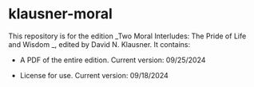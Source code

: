 # klausner-moral

This repository is for the edition _Two Moral Interludes: The Pride of Life and Wisdom _, edited by David N. Klausner. It contains:

-	A PDF of the entire edition. Current version: 09/25/2024

-	License for use. Current version: 09/18/2024

